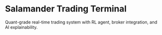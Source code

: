 # Salamander Trading Terminal

Quant-grade real-time trading system with RL agent, broker integration, and AI explainability.

